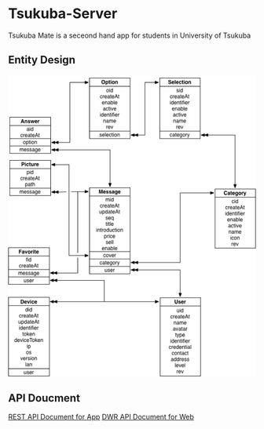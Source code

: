 # Tsukuba-Server 
Tsukuba Mate is a seceond hand app for students in University of Tsukuba

## Entity Design
![entity](https://raw.githubusercontent.com/MuShare/Tsukuba-Server/master/doc/entity.png)

## API Doucment
[REST API Document for App](https://github.com/MuShare/Tsukuba-Server/blob/master/doc/api.md)
[DWR API Document for Web](https://github.com/MuShare/Tsukuba-Server/blob/master/doc/dwr.md)